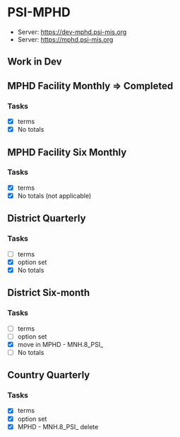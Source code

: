 # PSI-MPHD
* Server: https://dev-mphd.psi-mis.org
* Server: https://mphd.psi-mis.org

## Work in Dev

## MPHD Facility Monthly => Completed

### Tasks

- [x] terms
- [x] No totals

## MPHD Facility Six Monthly

### Tasks

- [x] terms
- [x] No totals (not applicable)

## District Quarterly

### Tasks

- [ ] terms
- [x] option set
- [x] No totals

## District Six-month

### Tasks

- [ ] terms
- [ ] option set
- [x] move in MPHD - MNH.8_PSI_
- [ ] No totals

## Country Quarterly

### Tasks

- [x] terms
- [x] option set
- [x] MPHD - MNH.8_PSI_ delete